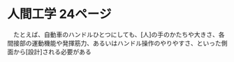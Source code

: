 # 人間工学 24ページ
　たとえば、自動車のハンドルひとつにしても、[人]の手のかたちや大きさ、各間接部の運動機能や発揮筋力、あるいはハンドル操作のやりやすさ、といった側面から[設計]される必要がある
